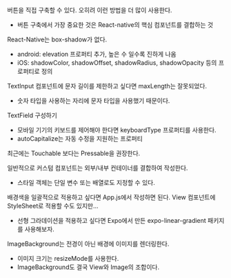 버튼을 직접 구축할 수 있다. 오히려 이런 방법을 더 많이 사용한다.
- 버튼 구축에서 가장 중요한 것은 React-native의 핵심 컴포넌트를 결합하는 것

React-Native는 box-shadow가 없다.
- android: elevation 프로퍼티 추가, 높은 수 일수록 진하게 나옴
- iOS: shadowColor, shadowOffset, shadowRadius, shadowOpacity 등의 프로퍼티로 정의

TextInput 컴포넌트에 문자 길이를 제한하고 싶다면 maxLength는 잘못되었다.
- 숫자 타입을 사용하는 자리에 문자 타입을 사용했기 때문이다.

TextField 구성하기
- 모바일 기기의 키보드를 제어해야 한다면 keyboardType 프로퍼티를 사용한다.
- autoCapitalize는 자동 수정을 지원하는 프로퍼티

최근에는 Touchable 보다는 Pressable을 권장한다.

일반적으로 커스텀 컴포넌트는 외부/내부 컨테이너를 결합하여 작성한다.
- 스타일 객체는 단일 변수 또는 배열로도 지정할 수 있다.

배경색을 일괄적으로 적용하고 싶다면 App.js에서 작성하면 된다. View 컴포넌트에 StyleSheet로 적용할 수도 있지만...
- 선형 그라데이션을 적용하고 싶다면 Expo에서 만든 expo-linear-gradient 패키지를 사용해보자.

ImageBackground는 전경이 아닌 배경에 이미지를 렌더링한다.
- 이미지 크기는 resizeMode를 사용한다.
- ImageBackground도 결국 View와 Image의 조합이다.